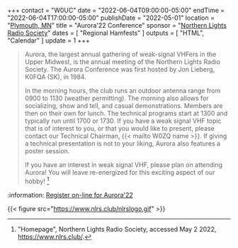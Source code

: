 +++
contact = "W0UC"
date = "2022-06-04T09:00:00-05:00"
endTime = "2022-06-04T17:00:00-05:00"
publishDate = "2022-05-01"
location = "[Plymouth, MN](https://www.google.com/maps/place/West+Medicine+Lake+Community+Club/@44.9977878,-93.4303697,17z/data=!3m1!4b1!4m5!3m4!1s0x52b34a773aac65e7:0x35ff3d5fe95d37f9!8m2!3d44.9977048!4d-93.4303219)"
title = "Aurora'22 Conference"
sponsor = "[Northern Lights Radio Society](http://www.nlrs.club/)"
dates = [ "Regional Hamfests" ]
outputs = [ "HTML", "Calendar" ]
update = 1
+++
>Aurora, the largest annual gathering of weak-signal VHFers in the Upper
>Midwest, is the annual meeting of the Northern Lights Radio Society. The
>Aurora Conference was first hosted by Jon Lieberg, K0FQA (SK), in 1984.
>
>In the morning hours, the club runs an outdoor antenna range from 0900 to 1130
>(weather permitting). The morning also allows for socializing, show and tell,
>and casual demonstrations. Members are then on their own for lunch. The
>technical programs start at 1300 and typically run until 1700 or 1730. If you
>have a weak signal VHF topic that is of interest to you, or that you would
>like to present, please contact our Technical Chairman, 
>{{< mailto W0ZQ name >}}.
>If giving a technical presentation is not to your liking, Aurora
>also features a poster session.
>
>If you have an interest in weak signal VHF, please plan on attending Aurora!
>You will leave re-energized for this exciting aspect of our hobby! [^1]

[^1]: "Homepage", Northern Lights Radio Society, accessed May 2 2022, https://www.nlrs.club/.

:information: [Register on-line for Aurora'22](https://tinyurl.com/Aurora22Registration)

{{< figure src="https://www.nlrs.club/nlrslogo.gif" >}}

